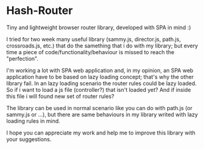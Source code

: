 Hash-Router
===========

Tiny and lightweight browser router library, developed with SPA in mind :)

I tried for two week many useful library (sammy.js, director.js, path.js, crossroads.js, etc.) that do the samething that i do with my library;
but every time a piece of code/functionality/behaviour is missed to reach the "perfection".

I'm working a lot with SPA web application and, in my opinion, an SPA web application have to be based on lazy loading concept;
that's why the other library fail. In an lazy loading scenario the router rules could be lazy loaded.
So if i want to load a js file (controller?) that isn't loaded yet? And if inside this file i will found new set of router rules?

The library can be used in normal scenario like you can do with path.js (or sammy.js or ...),
but there are same behaviours in my library writed with lazy loading rules in mind.

I hope you can appreciate my work and help me to improve this library with your suggestions.
